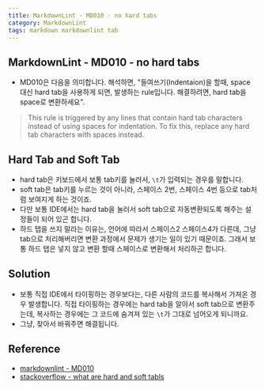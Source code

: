 ```yaml
---
title: MarkdownLint - MD010 - no hard tabs
category: MarkdownLint
tags: markdown markdownlint tab
---
```


## MarkdownLint - MD010 - no hard tabs

- MD010은 다음을 의미합니다. 해석하면, "들여쓰기(Indentaion)을 할때, space 대신 hard tab을 사용하게 되면, 발생하는 rule입니다. 해결하려면, hard tab을 space로 변환하세요". 

> This rule is triggered by any lines that contain hard tab characters instead of using spaces for indentation. To fix this, replace any hard tab characters with spaces instead.

## Hard Tab and Soft Tab

- hard tab은 키보드에서 보통 tab키를 눌러서, `\t`가 입력되는 경우를 말합니다. 
- soft tab은 tab키를 누르는 것이 아니라, 스페이스 2번, 스페이스 4번 등으로 tab처럼 보여지게 하는 것이죠.
- 다만 보통 IDE에서는 hard tab을 눌러서 soft tab으로 자동변환되도록 해주는 설정들이 되어 있곤 합니다.
- 하드 탭을 쓰지 말라는 이유는, 언어에 따라서 스페이스2 스페이스4가 다른데, 그냥 tab으로 처리해버리면 변환 과정에서 문제가 생기는 일이 있기 때문이죠. 그래서 보통 하드 탭은 넣지 않고 변환 할때 스페이스로 변환해서 처리하곤 합니다.

## Solution

- 보통 직접 IDE에서 타이핑하는 경우보다는, 다른 사람의 코드를 복사해서 가져온 경우 발생합니다. 직접 타이핑하는 경우에는 hard tab을 알아서 soft tab으로 변환주는데, 복사하는 경우에는 그 코드에 숨겨져 있는 `\t`가 그대로 넘어오게 되니까요.
- 그냥, 찾아서 바꿔주면 해결됩니다.

## Reference

- [markdownlint - MD010](https://github.com/updownpress/markdown-lint/blob/master/rules/010-no-hard-tabs.md)
- [stackoverflow - what are hard and soft tabls](https://stackoverflow.com/questions/26350689/what-are-hard-and-soft-tabs)
